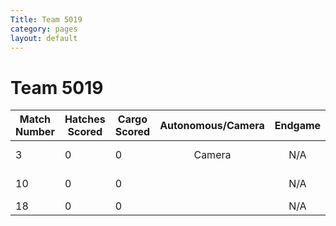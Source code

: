 ```yaml
---
Title: Team 5019
category: pages
layout: default
---
```

# Team 5019

Match Number|Hatches Scored|Cargo Scored|Autonomous/Camera|Endgame |Notable Features|
------------|--------------|------------|:---------------:|:------:|----------------|
3           |0             |0           |Camera           |N/A     |Not doing so well|
10          |0             |0           |                 |N/A     |Manipulator broke|
18          |0             |0           |                 |N/A     |Offense         |
